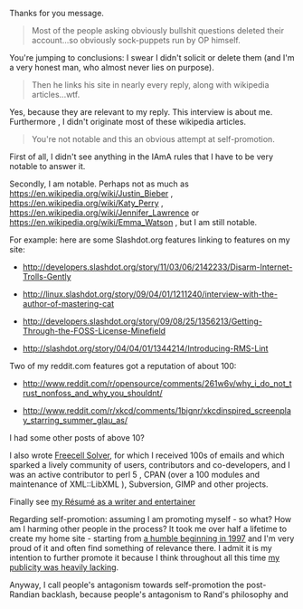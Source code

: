 Thanks for you message.

> Most of the people asking obviously bullshit questions deleted their account...so obviously sock-puppets run by OP himself.

You're jumping to conclusions: I swear I didn't solicit or delete them (and I'm a very honest man, who almost never lies on purpose).

> Then he links his site in nearly every reply, along with wikipedia articles...wtf.

Yes, because they are relevant to my reply. This interview is about me.
Furthermore , I didn't originate most of these wikipedia articles.

> You're not notable and this an obvious attempt at self-promotion.

First of all, I didn't see anything in the IAmA rules that I have to be very notable to answer it.

Secondly, I am notable. Perhaps not as much as https://en.wikipedia.org/wiki/Justin_Bieber , https://en.wikipedia.org/wiki/Katy_Perry , https://en.wikipedia.org/wiki/Jennifer_Lawrence or https://en.wikipedia.org/wiki/Emma_Watson , but I am still notable.

For example: here are some Slashdot.org features linking to features on my site:

* http://developers.slashdot.org/story/11/03/06/2142233/Disarm-Internet-Trolls-Gently

* http://linux.slashdot.org/story/09/04/01/1211240/interview-with-the-author-of-mastering-cat

* http://developers.slashdot.org/story/09/08/25/1356213/Getting-Through-the-FOSS-License-Minefield

* http://slashdot.org/story/04/04/01/1344214/Introducing-RMS-Lint

Two of my reddit.com features got a reputation of about 100:

* http://www.reddit.com/r/opensource/comments/261w6v/why_i_do_not_trust_nonfoss_and_why_you_shouldnt/

* http://www.reddit.com/r/xkcd/comments/1bignr/xkcdinspired_screenplay_starring_summer_glau_as/

I had some other posts of above 10?

I also wrote [Freecell Solver](http://fc-solve.shlomifish.org/), for which I received 100s of emails and which sparked a lively community of users, contributors and co-developers, and I was an active contributor to perl 5 , CPAN (over a 100 modules and maintenance of XML::LibXML ), Subversion, GIMP and other projects. 

Finally see [my Résumé as a writer and entertainer](http://www.shlomifish.org/me/resumes/Shlomi-Fish-Resume-as-Writer-Entertainer.html)

Regarding self-promotion: assuming I am promoting myself - so what? How am I harming other people in the process? It took me over half a lifetime to create my home site - starting from [a humble beginning in 1997](http://old-1998-site.shlomifish.org/) and I'm very proud of it and often find something of relevance there. I admit it is my intention to further promote it because I think throughout all this time [my publicity was heavily lacking](https://bitbucket.org/shlomif/shlomif-tech-diary/src/734dceb6c36f5b000710e6ec4e3204ed6e2f6de8/human-networking.markdown?at=default).

Anyway, I call people's antagonism towards self-promotion the post-Randian backlash, because people's antagonism to Rand's philosophy and
